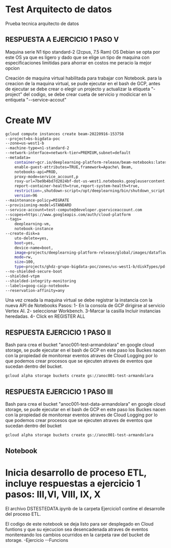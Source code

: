 # Test Arquitecto de datos
Prueba tecnica arquitecto de datos

## RESPUESTA A EJERCICIO 1 PASO V

Maquina serie N1 tipo standard-2 (2cpus, 7.5 Ram) 
OS Debian se opta por este OS ya que es ligero y dado que se elige un tipo de maquina con especificaciones limitidas para ahorrar en costos me peracio la mejor opcion

Creación de maquina virtual habilitada para trabajar con Notebook.
para la creacion de la maquina virtual, se pude ejecutar en el bash de GCP, antes de ejecutar se debe crear o elegir un projecto y actualizar la etiqueta "-project" del codigo, se debe crear cueta de servicio y modicicar en la entiqueta "--service-accout"

# Create MV
```bash
gcloud compute instances create beam-20220916-153758 
--project=bs-bigdata-poc 
--zone=us-west1-b 
--machine-type=n1-standard-2 
--network-interface=network-tier=PREMIUM,subnet=default 
--metadata=
    container=gcr.io/deeplearning-platform-release/beam-notebooks:latest,
    enable-guest-attributes=TRUE,framework=Apache\ Beam,
    notebooks-api=PROD,
    proxy-mode=service_account,p
    roxy-url=7be9b4bd7d2024bf-dot-us-west1.notebooks.googleusercontent.com,
    report-container-health=true,report-system-health=true,
    restriction=,shutdown-script=/opt/deeplearning/bin/shutdown_script.sh,title=,
    version=96 
--maintenance-policy=MIGRATE 
--provisioning-model=STANDARD 
--service-account=test-compute@developer.gserviceaccount.com 
--scopes=https://www.googleapis.com/auth/cloud-platform 
--tags=
    deeplearning-vm,
    notebook-instance 
--create-disk=a
    uto-delete=yes,
    boot=yes,
    device-name=boot,
    image=projects/deeplearning-platform-release/global/images/dataflow-container-v20220825,
    mode=rw,
    size=100,
    type=projects/ghdz-grupo-bigdata-poc/zones/us-west1-b/diskTypes/pd-standard 
--no-shielded-secure-boot
--shielded-vtpm 
--shielded-integrity-monitoring 
--labels=goog-caip-notebook= 
--reservation-affinity=any
```
Una vez creada la maquina virtual se debe registrar la instancia con la nueva API de Notebooks
Pasos: 
    1- En la consola de GCP dirigirse al servicio Vertex AI. 
    2- seleccionar Workbench. 
    3-Marcar la casilla Incluir instancias heredadas. 
    4- Click en REGISTER ALL
    
## RESPUESTA EJERCICIO 1 PASO II

Bash para crea el bucket "anoc001-test-armandolara" en google cloud storage, se pude ejecutar en el bash de GCP en este paso los Buckes nacen con la propiedad de monitorear eventos atraves de Cloud Logging por lo que podemos crear procesos que se ejecuten atraves de eventos que sucedan dentro del bucket.

```bash
gcloud alpha storage buckets create gs://anoc001-test-armandolara
```

## RESPUESTA EJERCICIO 1 PASO III
Bash para crea el bucket "anoc001-test-data-armandolara" en google cloud storage, se pude ejecutar en el bash de GCP  en este paso los Buckes nacen con la propiedad de monitorear eventos atraves de Cloud Logging por lo que podemos crear procesos que se ejecuten atraves de eventos que sucedan dentro del bucket

```bash
gcloud alpha storage buckets create gs://anoc001-test-armandolara
```

## Notebook
# Inicia desarrollo de proceso ETL, incluye respuestas a ejercicio 1 pasos: III,VI, VIII, IX, X

El archivo DSTESTEDATA.ipynb de la carpeta Ejercicio1 contine el desarrolle del proceso ETL.

El codigo de este notebook se deja listo para ser desplegado en Cloud funtions y que su ejecucion sea desencadenada atraves de eventos monitereando los cambios ocurridos en la carpeta raw del bucket de storage. 
-Ejercicio
--Funcions




